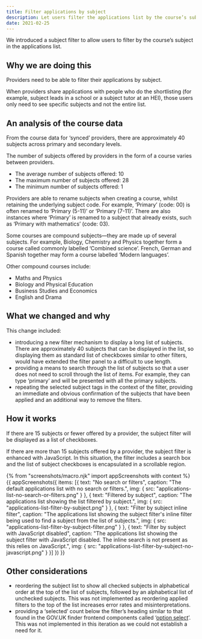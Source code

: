 ```yaml
---
title: Filter applications by subject
description: Let users filter the applications list by the course’s subject
date: 2021-02-25
---
```


We introduced a subject filter to allow users to filter by the course’s subject in the applications list.

## Why we are doing this

Providers need to be able to filter their applications by subject.

When providers share applications with people who do the shortlisting (for example, subject leads in a school or a subject tutor at an HEI), those users only need to see specific subjects and not the entire list.

## An analysis of the course data

From the course data for ‘synced’ providers, there are approximately 40 subjects across primary and secondary levels.

The number of subjects offered by providers in the form of a course varies between providers.

- The average number of subjects offered: 10
- The maximum number of subjects offered: 28
- The minimum number of subjects offered: 1

Providers are able to rename subjects when creating a course, whilst retaining the underlying subject code. For example, ‘Primary’ (code: 00) is often renamed to ‘Primary (5-11)’ or ‘Primary (7-11)’. There are also instances where ‘Primary’ is renamed to a subject that already exists, such as ‘Primary with mathematics’ (code: 03).

Some courses are compound subjects—they are made up of several subjects. For example, Biology, Chemistry and Physics together form a course called commonly labelled ‘Combined science’. French, German and Spanish together may form a course labelled ‘Modern languages’.

Other compound courses include:

- Maths and Physics
- Biology and Physical Education
- Business Studies and Economics
- English and Drama

## What we changed and why

This change included:

- introducing a new filter mechanism to display a long list of subjects. There are approximately 40 subjects that can be displayed in the list, so displaying them as standard list of checkboxes similar to other filters, would have extended the filter panel to a difficult to use length.
- providing a means to search through the list of subjects so that a user does not need to scroll through the list of items. For example, they can type ‘primary’ and will be presented with all the primary subjects.
- repeating the selected subject tags in the context of the filter, providing an immediate and obvious confirmation of the subjects that have been applied and an additional way to remove the filters.


## How it works

If there are 15 subjects or fewer offered by a provider, the subject filter will be displayed as a list of checkboxes.

If there are more than 15 subjects offered by a provider, the subject filter is enhanced with JavaScript. In this situation, the filter includes a search box and the list of subject checkboxes is encapsulated in a scrollable region.


{% from "screenshots/macro.njk" import appScreenshots with context %}
{{ appScreenshots({
  items: [{
    text: "No search or filters",
    caption: "The default applications list with no search or filters.",
    img: {
      src: "applications-list-no-search-or-filters.png"
    }
  }, {
    text: "Filtered by subject",
    caption: "The applications list showing the list filtered by subject.",
    img: {
      src: "applications-list-filter-by-subject.png"
    }
  }, {
    text: "Filter by subject inline filter",
    caption: "The applications list showing the subject filter's inline filter being used to find a subject from the list of subjects.",
    img: {
      src: "applications-list-filter-by-subject-filter.png"
    }
  }, {
    text: "Filter by subject with JavaScript disabled",
    caption: "The applications list showing the subject filter with JavaScript disabled. The inline search is not present as this relies on JavaScript.",
    img: {
      src: "applications-list-filter-by-subject-no-javascript.png"
    }
  }]
}) }}

## Other considerations

- reordering the subject list to show all checked subjects in alphabetical order at the top of the list of subjects, followed by an alphabetical list of unchecked subjects. This was not implemented as reordering applied filters to the top of the list increases error rates and misinterpretations.
- providing a ‘selected’ count below the filter’s heading similar to that found in the GOV.UK finder frontend components called ‘[option select](https://finder-frontend.herokuapp.com/component-guide/option-select)’. This was not implemented in this iteration as we could not establish a need for it.
